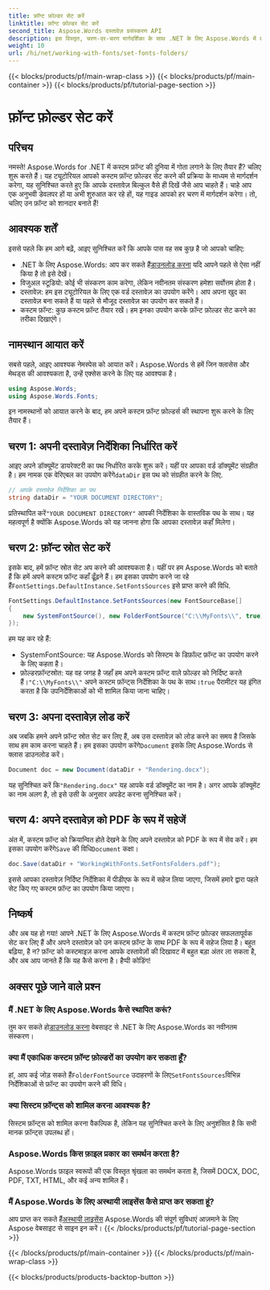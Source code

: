 ```yaml
---
title: फ़ॉन्ट फ़ोल्डर सेट करें
linktitle: फ़ॉन्ट फ़ोल्डर सेट करें
second_title: Aspose.Words दस्तावेज़ प्रसंस्करण API
description: इस विस्तृत, चरण-दर-चरण मार्गदर्शिका के साथ .NET के लिए Aspose.Words में कस्टम फ़ॉन्ट फ़ोल्डर सेट करना सीखें। दस्तावेज़ फ़ॉन्ट को बेहतर बनाने की चाह रखने वाले डेवलपर्स के लिए बिल्कुल सही।
weight: 10
url: /hi/net/working-with-fonts/set-fonts-folders/
---
```


{{< blocks/products/pf/main-wrap-class >}}
{{< blocks/products/pf/main-container >}}
{{< blocks/products/pf/tutorial-page-section >}}

# फ़ॉन्ट फ़ोल्डर सेट करें

## परिचय

नमस्ते! Aspose.Words for .NET में कस्टम फ़ॉन्ट की दुनिया में गोता लगाने के लिए तैयार हैं? चलिए शुरू करते हैं। यह ट्यूटोरियल आपको कस्टम फ़ॉन्ट फ़ोल्डर सेट करने की प्रक्रिया के माध्यम से मार्गदर्शन करेगा, यह सुनिश्चित करते हुए कि आपके दस्तावेज़ बिल्कुल वैसे ही दिखें जैसे आप चाहते हैं। चाहे आप एक अनुभवी डेवलपर हों या अभी शुरुआत कर रहे हों, यह गाइड आपको हर चरण में मार्गदर्शन करेगा। तो, चलिए उन फ़ॉन्ट को शानदार बनाते हैं!

## आवश्यक शर्तें

इससे पहले कि हम आगे बढ़ें, आइए सुनिश्चित करें कि आपके पास वह सब कुछ है जो आपको चाहिए:

-  .NET के लिए Aspose.Words: आप कर सकते हैं[डाउनलोड करना](https://releases.aspose.com/words/net/) यदि आपने पहले से ऐसा नहीं किया है तो इसे देखें।
- विजुअल स्टूडियो: कोई भी संस्करण काम करेगा, लेकिन नवीनतम संस्करण हमेशा सर्वोत्तम होता है।
- दस्तावेज़: हम इस ट्यूटोरियल के लिए एक वर्ड दस्तावेज़ का उपयोग करेंगे। आप अपना खुद का दस्तावेज़ बना सकते हैं या पहले से मौजूद दस्तावेज़ का उपयोग कर सकते हैं।
- कस्टम फ़ॉन्ट: कुछ कस्टम फ़ॉन्ट तैयार रखें। हम इनका उपयोग करके फ़ॉन्ट फ़ोल्डर सेट करने का तरीका दिखाएंगे।

## नामस्थान आयात करें

सबसे पहले, आइए आवश्यक नेमस्पेस को आयात करें। Aspose.Words से हमें जिन क्लासेस और मेथड्स की आवश्यकता है, उन्हें एक्सेस करने के लिए यह आवश्यक है।

```csharp
using Aspose.Words;
using Aspose.Words.Fonts;
```

इन नामस्थानों को आयात करने के बाद, हम अपने कस्टम फ़ॉन्ट फ़ोल्डर्स की स्थापना शुरू करने के लिए तैयार हैं।

## चरण 1: अपनी दस्तावेज़ निर्देशिका निर्धारित करें

 आइए अपने डॉक्यूमेंट डायरेक्टरी का पथ निर्धारित करके शुरू करें। यहीं पर आपका वर्ड डॉक्यूमेंट संग्रहीत है। हम नामक एक वेरिएबल का उपयोग करेंगे`dataDir` इस पथ को संग्रहीत करने के लिए.

```csharp
// आपके दस्तावेज़ निर्देशिका का पथ
string dataDir = "YOUR DOCUMENT DIRECTORY";
```

 प्रतिस्थापित करें`"YOUR DOCUMENT DIRECTORY"` आपकी निर्देशिका के वास्तविक पथ के साथ। यह महत्वपूर्ण है क्योंकि Aspose.Words को यह जानना होगा कि आपका दस्तावेज़ कहाँ मिलेगा।

## चरण 2: फ़ॉन्ट स्रोत सेट करें

 इसके बाद, हमें फ़ॉन्ट स्रोत सेट अप करने की आवश्यकता है। यहीं पर हम Aspose.Words को बताते हैं कि हमें अपने कस्टम फ़ॉन्ट कहाँ ढूँढ़ने हैं। हम इसका उपयोग करने जा रहे हैं`FontSettings.DefaultInstance.SetFontsSources` इसे प्राप्त करने की विधि.

```csharp
FontSettings.DefaultInstance.SetFontsSources(new FontSourceBase[]
{
	new SystemFontSource(), new FolderFontSource("C:\\MyFonts\\", true)
});
```

हम यह कर रहे हैं:

- SystemFontSource: यह Aspose.Words को सिस्टम के डिफ़ॉल्ट फ़ॉन्ट का उपयोग करने के लिए कहता है।
-  फ़ोल्डरफ़ॉन्टस्रोत: यह वह जगह है जहाँ हम अपने कस्टम फ़ॉन्ट वाले फ़ोल्डर को निर्दिष्ट करते हैं।`"C:\\MyFonts\\"` अपने कस्टम फ़ॉन्ट्स निर्देशिका के पथ के साथ।`true` पैरामीटर यह इंगित करता है कि उपनिर्देशिकाओं को भी शामिल किया जाना चाहिए।

## चरण 3: अपना दस्तावेज़ लोड करें

अब जबकि हमने अपने फ़ॉन्ट स्रोत सेट कर लिए हैं, अब उस दस्तावेज़ को लोड करने का समय है जिसके साथ हम काम करना चाहते हैं। हम इसका उपयोग करेंगे`Document` इसके लिए Aspose.Words से क्लास डाउनलोड करें।

```csharp
Document doc = new Document(dataDir + "Rendering.docx");
```

 यह सुनिश्चित करें कि`"Rendering.docx"` यह आपके वर्ड डॉक्यूमेंट का नाम है। अगर आपके डॉक्यूमेंट का नाम अलग है, तो इसे उसी के अनुसार अपडेट करना सुनिश्चित करें।

## चरण 4: अपने दस्तावेज़ को PDF के रूप में सहेजें

 अंत में, कस्टम फ़ॉन्ट को क्रियान्वित होते देखने के लिए अपने दस्तावेज़ को PDF के रूप में सेव करें। हम इसका उपयोग करेंगे`Save` की विधि`Document` कक्षा।

```csharp
doc.Save(dataDir + "WorkingWithFonts.SetFontsFolders.pdf");
```

इससे आपका दस्तावेज़ निर्दिष्ट निर्देशिका में पीडीएफ के रूप में सहेज लिया जाएगा, जिसमें हमारे द्वारा पहले सेट किए गए कस्टम फ़ॉन्ट का उपयोग किया जाएगा।

## निष्कर्ष

और अब यह हो गया! आपने .NET के लिए Aspose.Words में कस्टम फ़ॉन्ट फ़ोल्डर सफलतापूर्वक सेट कर लिए हैं और अपने दस्तावेज़ को उन कस्टम फ़ॉन्ट के साथ PDF के रूप में सहेज लिया है। बहुत बढ़िया, है न? फ़ॉन्ट को कस्टमाइज़ करना आपके दस्तावेज़ों की दिखावट में बहुत बड़ा अंतर ला सकता है, और अब आप जानते हैं कि यह कैसे करना है। हैप्पी कोडिंग!

## अक्सर पूछे जाने वाले प्रश्न

### मैं .NET के लिए Aspose.Words कैसे स्थापित करूं?

 तुम कर सकते हो[डाउनलोड करना](https://releases.aspose.com/words/net/) वेबसाइट से .NET के लिए Aspose.Words का नवीनतम संस्करण।

### क्या मैं एकाधिक कस्टम फ़ॉन्ट फ़ोल्डरों का उपयोग कर सकता हूँ?

 हां, आप कई जोड़ सकते हैं`FolderFontSource` उदाहरणों के लिए`SetFontsSources`विभिन्न निर्देशिकाओं से फ़ॉन्ट का उपयोग करने की विधि।

### क्या सिस्टम फ़ॉन्ट्स को शामिल करना आवश्यक है?

सिस्टम फ़ॉन्ट्स को शामिल करना वैकल्पिक है, लेकिन यह सुनिश्चित करने के लिए अनुशंसित है कि सभी मानक फ़ॉन्ट्स उपलब्ध हों।

### Aspose.Words किस फ़ाइल प्रकार का समर्थन करता है?

Aspose.Words फ़ाइल स्वरूपों की एक विस्तृत श्रृंखला का समर्थन करता है, जिसमें DOCX, DOC, PDF, TXT, HTML, और कई अन्य शामिल हैं।

### मैं Aspose.Words के लिए अस्थायी लाइसेंस कैसे प्राप्त कर सकता हूं?

 आप प्राप्त कर सकते हैं[अस्थायी लाइसेंस](https://purchase.aspose.com/temporary-license/) Aspose.Words की संपूर्ण सुविधाएं आज़माने के लिए Aspose वेबसाइट से साइन इन करें।
{{< /blocks/products/pf/tutorial-page-section >}}

{{< /blocks/products/pf/main-container >}}
{{< /blocks/products/pf/main-wrap-class >}}

{{< blocks/products/products-backtop-button >}}
